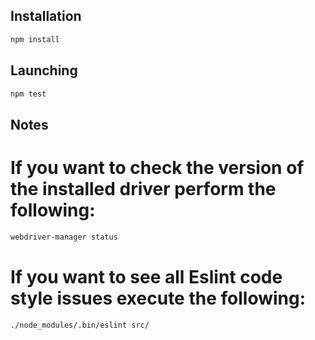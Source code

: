 ## Installation

```bash
npm install
```

## Launching

```bash
npm test
```

## Notes
# If you want to check the version of the installed driver perform the following:
```bash
webdriver-manager status
```
# If you want to see all Eslint code style issues execute the following:
```bash
./node_modules/.bin/eslint src/
```

